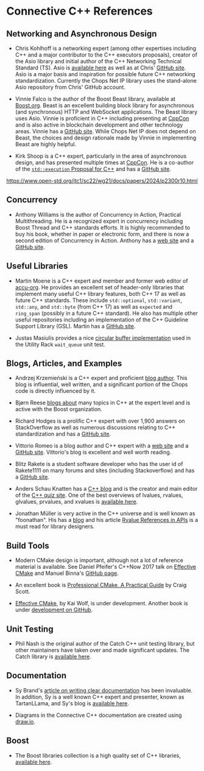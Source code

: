 # Connective C++ References

## Networking and Asynchronous Design

- Chris Kohlhoff is a networking expert (among other expertises including C++ and a major contributor to the C++ executors proposals), creator of the Asio library and initial author of the C++ Networking Technical Standard (TS). Asio is [available here](https://think-async.com/) as well as at Chris' [GitHub site](https://github.com/chriskohlhoff/). Asio is a major basis and inspiration for possible future C++ networking standardization. Currently the Chops Net IP library uses the stand-alone Asio repository from Chris' GitHub account.

- Vinnie Falco is the author of the Boost Beast library, available at [Boost.org](https://www.boost.io/). Beast is an excellent building block library for asynchronous (and synchronous) HTTP and WebSocket applications. The Beast library uses Asio. Vinnie is proficient in C++ including presenting at [CppCon](https://cppcon.org/) and is also active in blockchain development and other technology areas. Vinnie has a [GitHub site](https://github.com/vinniefalco). While Chops Net IP does not depend on Beast, the choices and design rationale made by Vinnie in implementing Beast are highly helpful.

- Kirk Shoop is a C++ expert, particularly in the area of asynchronous design, and has presented multiple times at [CppCon](https://cppcon.org/). He is a co-author of the [`std::execution` Proposal for C++](https://www.open-std.org/jtc1/sc22/wg21/docs/papers/2024/p2300r10.html) and has a [GitHub site](https://github.com/kirkshoop). 

https://www.open-std.org/jtc1/sc22/wg21/docs/papers/2024/p2300r10.html

## Concurrency

- Anthony Williams is the author of Concurrency in Action, Practical Multithreading. He is a recognized expert in concurrency including Boost Thread and C++ standards efforts. It is highly recommended to buy his book, whether in paper or electronic form, and there is now a second edition of Concurrency in Action. Anthony has a [web site](http://www.justsoftwaresolutions.co.uk) and a [GitHub site](https://github.com/anthonywilliams). 

## Useful Libraries

- Martin Moene is a C++ expert and member and former web editor of [accu-org](https://github.com/accu-org). He provides an excellent set of header-only libraries that implement many useful C++ library features, both C++ 17 as well as future C++ standards. These include `std::optional`, `std::variant`, `std::any`, and `std::byte` (from C++ 17) as well as `expected` and `ring_span` (possibly in a future C++ standard). He also has multiple other useful repositories including an implementation of the C++ Guideline Support Library (GSL). Martin has a [GitHub site](https://github.com/martinmoene). 

- Justas Masiulis provides a nice [circular buffer implementation](https://github.com/JustasMasiulis/circular_buffer) used in the Utility Rack `wait_queue` unit test.

## Blogs, Articles, and Examples

- Andrzej Krzemieński is a C++ expert and proficient [blog author](https://akrzemi1.wordpress.com/). This blog is influential, well written, and a significant portion of the Chops code is directly influenced by it.

- Bjørn Reese [blogs about](http://breese.github.io/blog/) many topics in C++ at the expert level and is active with the Boost organization. 

- Richard Hodges is a prolific C++ expert with over 1,900 answers on StackOverflow as well as numerous discussions relating to C++ standardization and has a [GitHub site](https://github.com/madmongo1).

- Vittorio Romeo is a blog author and C++ expert with a [web site](https://vittorioromeo.info/) and a [GitHub site](https://github.com/vittorioromeo). Vittorio's blog is excellent and well worth reading.

- Blitz Rakete is a student software developer who has the user id of Rakete1111 on many forums and sites (including Stackoverflow) and has a [GitHub site](https://github.com/Rakete1111).

- Anders Schau Knatten has a [C++ blog](https://blog.knatten.org/) and is the creator and main editor of the [C++ quiz site](http://cppquiz.org/). One of the best overviews of lvalues, rvalues, glvalues, prvalues, and xvalues is [available here](https://blog.knatten.org/2018/03/09/lvalues-rvalues-glvalues-prvalues-xvalues-help/).

- Jonathan Müller is very active in the C++ universe and is well known as "foonathan". His has a [blog](https://foonathan.net/) and his article [Rvalue References in APIs](http://foonathan.net/blog/2018/03/26/rvalue-references-api-guidelines.html) is a must read for library designers.

## Build Tools

- Modern CMake design is important, although not a lot of reference material is available. See Daniel Pfeifer's C++Now 2017 talk on [Effective CMake](https://www.youtube.com/watch?v=bsXLMQ6WgIk) and Manuel Binna's [GitHub page](https://gist.github.com/mbinna/c61dbb39bca0e4fb7d1f73b0d66a4fd1).

- An excellent book is [Professional CMake, A Practical Guide](https://crascit.com/professional-cmake/) by Craig Scott.

- [Effective CMake](https://leanpub.com/effective-cmake), by Kai Wolf, is under development. Another book is under [development on GitHub](https://cliutils.gitlab.io/modern-cmake/).


## Unit Testing

- Phil Nash is the original author of the Catch C++ unit testing library, but other maintainers have taken over and made significant updates. The Catch library is [available here](https://github.com/catchorg/Catch2).

## Documentation

- Sy Brand's [article on writing clear documentation](https://devblogs.microsoft.com/cppblog/clear-functional-c-documentation-with-sphinx-breathe-doxygen-cmake/) has been invaluable. In addition, Sy is a well known C++ expert and presenter, known as TartanLLama, and Sy's blog is [available here](https://blog.tartanllama.xyz).

- Diagrams in the Connective C++ documentation are created using [draw.io](https://www.draw.io/).

## Boost

- The Boost libraries collection is a high quality set of C++ libraries, [available here](https://www.boost.io/).
